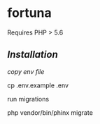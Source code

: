 # fortuna
Requires PHP > 5.6

*Installation*
----------

*copy env file*

cp .env.example .env

run migrations

php vendor/bin/phinx migrate
